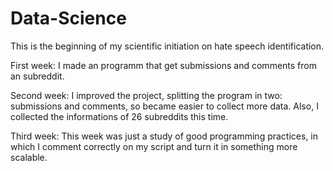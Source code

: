 # Data-Science
This is the beginning of my scientific initiation on hate speech identification.

First week:
  I made an programm that get submissions and comments from an subreddit.
  
Second week:
  I improved the project, splitting the program in two: submissions and comments, so became easier to collect more data. Also, I collected the informations of 26 subreddits this time.

Third week:
  This week was just a study of good programming practices, in which I comment correctly on my script and turn it in something more scalable.

